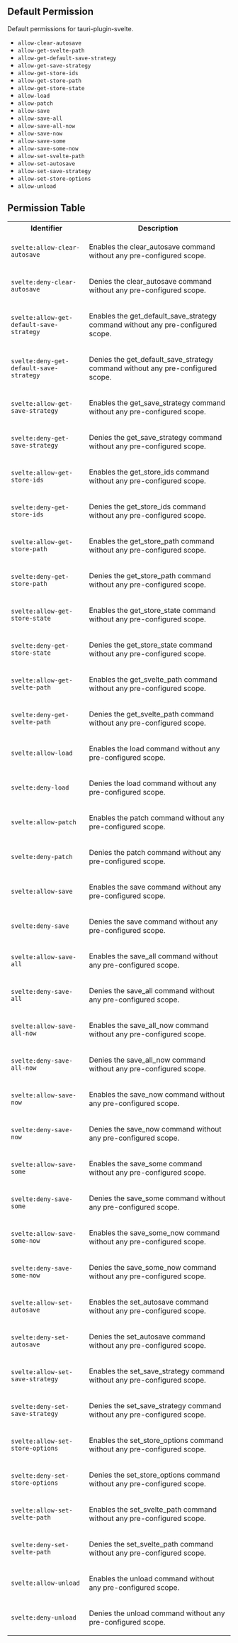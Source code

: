 ## Default Permission

Default permissions for tauri-plugin-svelte.

- `allow-clear-autosave`
- `allow-get-svelte-path`
- `allow-get-default-save-strategy`
- `allow-get-save-strategy`
- `allow-get-store-ids`
- `allow-get-store-path`
- `allow-get-store-state`
- `allow-load`
- `allow-patch`
- `allow-save`
- `allow-save-all`
- `allow-save-all-now`
- `allow-save-now`
- `allow-save-some`
- `allow-save-some-now`
- `allow-set-svelte-path`
- `allow-set-autosave`
- `allow-set-save-strategy`
- `allow-set-store-options`
- `allow-unload`

## Permission Table

<table>
<tr>
<th>Identifier</th>
<th>Description</th>
</tr>


<tr>
<td>

`svelte:allow-clear-autosave`

</td>
<td>

Enables the clear_autosave command without any pre-configured scope.

</td>
</tr>

<tr>
<td>

`svelte:deny-clear-autosave`

</td>
<td>

Denies the clear_autosave command without any pre-configured scope.

</td>
</tr>

<tr>
<td>

`svelte:allow-get-default-save-strategy`

</td>
<td>

Enables the get_default_save_strategy command without any pre-configured scope.

</td>
</tr>

<tr>
<td>

`svelte:deny-get-default-save-strategy`

</td>
<td>

Denies the get_default_save_strategy command without any pre-configured scope.

</td>
</tr>

<tr>
<td>

`svelte:allow-get-save-strategy`

</td>
<td>

Enables the get_save_strategy command without any pre-configured scope.

</td>
</tr>

<tr>
<td>

`svelte:deny-get-save-strategy`

</td>
<td>

Denies the get_save_strategy command without any pre-configured scope.

</td>
</tr>

<tr>
<td>

`svelte:allow-get-store-ids`

</td>
<td>

Enables the get_store_ids command without any pre-configured scope.

</td>
</tr>

<tr>
<td>

`svelte:deny-get-store-ids`

</td>
<td>

Denies the get_store_ids command without any pre-configured scope.

</td>
</tr>

<tr>
<td>

`svelte:allow-get-store-path`

</td>
<td>

Enables the get_store_path command without any pre-configured scope.

</td>
</tr>

<tr>
<td>

`svelte:deny-get-store-path`

</td>
<td>

Denies the get_store_path command without any pre-configured scope.

</td>
</tr>

<tr>
<td>

`svelte:allow-get-store-state`

</td>
<td>

Enables the get_store_state command without any pre-configured scope.

</td>
</tr>

<tr>
<td>

`svelte:deny-get-store-state`

</td>
<td>

Denies the get_store_state command without any pre-configured scope.

</td>
</tr>

<tr>
<td>

`svelte:allow-get-svelte-path`

</td>
<td>

Enables the get_svelte_path command without any pre-configured scope.

</td>
</tr>

<tr>
<td>

`svelte:deny-get-svelte-path`

</td>
<td>

Denies the get_svelte_path command without any pre-configured scope.

</td>
</tr>

<tr>
<td>

`svelte:allow-load`

</td>
<td>

Enables the load command without any pre-configured scope.

</td>
</tr>

<tr>
<td>

`svelte:deny-load`

</td>
<td>

Denies the load command without any pre-configured scope.

</td>
</tr>

<tr>
<td>

`svelte:allow-patch`

</td>
<td>

Enables the patch command without any pre-configured scope.

</td>
</tr>

<tr>
<td>

`svelte:deny-patch`

</td>
<td>

Denies the patch command without any pre-configured scope.

</td>
</tr>

<tr>
<td>

`svelte:allow-save`

</td>
<td>

Enables the save command without any pre-configured scope.

</td>
</tr>

<tr>
<td>

`svelte:deny-save`

</td>
<td>

Denies the save command without any pre-configured scope.

</td>
</tr>

<tr>
<td>

`svelte:allow-save-all`

</td>
<td>

Enables the save_all command without any pre-configured scope.

</td>
</tr>

<tr>
<td>

`svelte:deny-save-all`

</td>
<td>

Denies the save_all command without any pre-configured scope.

</td>
</tr>

<tr>
<td>

`svelte:allow-save-all-now`

</td>
<td>

Enables the save_all_now command without any pre-configured scope.

</td>
</tr>

<tr>
<td>

`svelte:deny-save-all-now`

</td>
<td>

Denies the save_all_now command without any pre-configured scope.

</td>
</tr>

<tr>
<td>

`svelte:allow-save-now`

</td>
<td>

Enables the save_now command without any pre-configured scope.

</td>
</tr>

<tr>
<td>

`svelte:deny-save-now`

</td>
<td>

Denies the save_now command without any pre-configured scope.

</td>
</tr>

<tr>
<td>

`svelte:allow-save-some`

</td>
<td>

Enables the save_some command without any pre-configured scope.

</td>
</tr>

<tr>
<td>

`svelte:deny-save-some`

</td>
<td>

Denies the save_some command without any pre-configured scope.

</td>
</tr>

<tr>
<td>

`svelte:allow-save-some-now`

</td>
<td>

Enables the save_some_now command without any pre-configured scope.

</td>
</tr>

<tr>
<td>

`svelte:deny-save-some-now`

</td>
<td>

Denies the save_some_now command without any pre-configured scope.

</td>
</tr>

<tr>
<td>

`svelte:allow-set-autosave`

</td>
<td>

Enables the set_autosave command without any pre-configured scope.

</td>
</tr>

<tr>
<td>

`svelte:deny-set-autosave`

</td>
<td>

Denies the set_autosave command without any pre-configured scope.

</td>
</tr>

<tr>
<td>

`svelte:allow-set-save-strategy`

</td>
<td>

Enables the set_save_strategy command without any pre-configured scope.

</td>
</tr>

<tr>
<td>

`svelte:deny-set-save-strategy`

</td>
<td>

Denies the set_save_strategy command without any pre-configured scope.

</td>
</tr>

<tr>
<td>

`svelte:allow-set-store-options`

</td>
<td>

Enables the set_store_options command without any pre-configured scope.

</td>
</tr>

<tr>
<td>

`svelte:deny-set-store-options`

</td>
<td>

Denies the set_store_options command without any pre-configured scope.

</td>
</tr>

<tr>
<td>

`svelte:allow-set-svelte-path`

</td>
<td>

Enables the set_svelte_path command without any pre-configured scope.

</td>
</tr>

<tr>
<td>

`svelte:deny-set-svelte-path`

</td>
<td>

Denies the set_svelte_path command without any pre-configured scope.

</td>
</tr>

<tr>
<td>

`svelte:allow-unload`

</td>
<td>

Enables the unload command without any pre-configured scope.

</td>
</tr>

<tr>
<td>

`svelte:deny-unload`

</td>
<td>

Denies the unload command without any pre-configured scope.

</td>
</tr>
</table>
